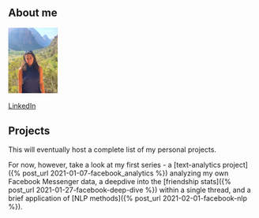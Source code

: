 ---
---


## About me
<img src="assets/aliya.jpg" width="100">

[LinkedIn](https://www.linkedin.com/in/aliyaz/)

## Projects

This will eventually host a complete list of my personal projects.

For now, however, take a look at my first series - a [text-analytics project]({% post_url 2021-01-07-facebook_analytics %})
 analyzing my own Facebook Messenger data, a deepdive into the [friendship stats]({% post_url 2021-01-27-facebook-deep-dive %}) within a single thread, and a brief application of [NLP methods]({% post_url 2021-02-01-facebook-nlp %}).
